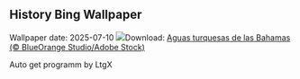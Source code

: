 ## History Bing Wallpaper
Wallpaper date: 2025-07-10
![](https://www.bing.com/th?id=OHR.BahamaBlues_ES-ES3186595692_UHD.jpg&w=1000)Download: [Aguas turquesas de las Bahamas (© BlueOrange Studio/Adobe Stock)](https://www.bing.com/th?id=OHR.BahamaBlues_ES-ES3186595692_UHD.jpg)

Auto get programm by LtgX
